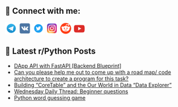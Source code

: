 ## 🔎 Connect with me:
[<img src="https://github.com/bullbesh/bullbesh/blob/main/images/Telegram.png" width="32" height="32" />](https://t.me/bullbesh)
[<img src="https://github.com/bullbesh/bullbesh/blob/main/images/VK.png" width="32" height="32" />](https://vk.com/bullbesh)
[<img src="https://github.com/bullbesh/bullbesh/blob/main/images/Twitter.png" width="32" height="32" />](https://twitter.com/bullbesh1)
[<img src="https://github.com/bullbesh/bullbesh/blob/main/images/Instagram.png" width="32" height="32" />](https://www.instagram.com/bullbesh)
[<img src="https://github.com/bullbesh/bullbesh/blob/main/images/Reddit.png" width="32" height="32" />](https://www.reddit.com/user/bullbesh)
[<img src="https://github.com/bullbesh/bullbesh/blob/main/images/YouTube.png" width="32" height="32" />](https://www.youtube.com/channel/UCtfjRs6uzgq5mfm8S06WTcg)

## 📕 Latest r/Python Posts
<!-- BLOG-POST-LIST:START -->
- [DApp API with FastAPI [Backend Blueprint]](https://www.reddit.com/r/Python/comments/z2cxfw/dapp_api_with_fastapi_backend_blueprint/)
- [Can you please help me out to come up with a road map/ code architecture to create a program for this task?](https://www.reddit.com/r/Python/comments/z2cw34/can_you_please_help_me_out_to_come_up_with_a_road/)
- [Building “CoreTable” and the Our World in Data “Data Explorer”](https://www.reddit.com/r/Python/comments/z2bjmk/building_coretable_and_the_our_world_in_data_data/)
- [Wednesday Daily Thread: Beginner questions](https://www.reddit.com/r/Python/comments/z29ilo/wednesday_daily_thread_beginner_questions/)
- [Python word guessing game](https://www.reddit.com/r/Python/comments/z296me/python_word_guessing_game/)
<!-- BLOG-POST-LIST:END -->
